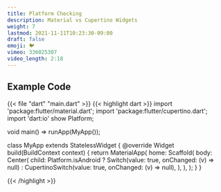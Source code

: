 ```yaml
---
title: Platform Checking
description: Material vs Cupertino Widgets
weight: 7
lastmod: 2021-11-11T10:23:30-09:00
draft: false
emoji: 🐦
vimeo: 336025307
video_length: 2:18
---
```


## Example Code

{{< file "dart" "main.dart" >}}
{{< highlight dart >}}
import 'package:flutter/material.dart';
import 'package:flutter/cupertino.dart';
import 'dart:io' show Platform;

void main() => runApp(MyApp());

class MyApp extends StatelessWidget {
 @override
 Widget build(BuildContext context) {
   return MaterialApp(
     home: Scaffold(
       body: Center(
         child: Platform.isAndroid
             ? Switch(value: true, onChanged: (v) => null)
             : CupertinoSwitch(value: true, onChanged: (v) => null),
       ),
     ),
   );
 }
}

{{< /highlight >}}